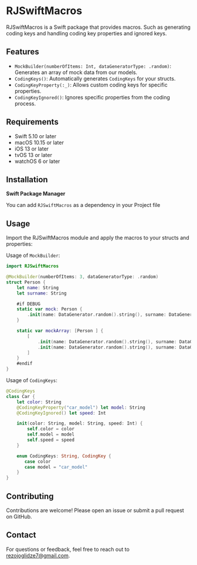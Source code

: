 # RJSwiftMacros

RJSwiftMacros is a Swift package that provides macros. Such as generating coding keys and handling coding key properties and ignored keys.

## Features
- ``MockBuilder(numberOfItems: Int, dataGeneratorType: .random)``: Generates an array of mock data from our models.
- ``CodingKeys()``: Automatically generates `CodingKeys` for your structs.
- ``CodingKeyProperty(:_)``: Allows custom coding keys for specific properties.
- ``CodingKeyIgnored()``: Ignores specific properties from the coding process.

## Requirements

- Swift 5.10 or later
- macOS 10.15 or later
- iOS 13 or later
- tvOS 13 or later
- watchOS 6 or later

  
## Installation
**Swift Package Manager**

You can add `RJSwiftMacros` as a dependency in your Project file


## Usage

Import the RJSwiftMacros module and apply the macros to your structs and properties:

Usage of `MockBuilder`: 
```swift
import RJSwiftMacros

@MockBuilder(numberOfItems: 3, dataGeneratorType: .random)
struct Person {
    let name: String
    let surname: String

    #if DEBUG
    static var mock: Person {
        .init(name: DataGenerator.random().string(), surname: DataGenerator.random().string())
    }

    static var mockArray: [Person ] {
        [
            .init(name: DataGenerator.random().string(), surname: DataGenerator.random().string()),
            .init(name: DataGenerator.random().string(), surname: DataGenerator.random().string()),
        ]
    }
    #endif
}
```

Usage of `CodingKeys`:
```swift
@CodingKeys
class Car {
    let color: String
    @CodingKeyProperty("car_model") let model: String
    @CodingKeyIgnored() let speed: Int

    init(color: String, model: String, speed: Int) {
        self.color = color
        self.model = model
        self.speed = speed
    }

    enum CodingKeys: String, CodingKey {
       case color
       case model = "car_model"
    }
}
```

## Contributing
Contributions are welcome! Please open an issue or submit a pull request on GitHub.


## Contact
For questions or feedback, feel free to reach out to rezojoglidze7@gmail.com.
